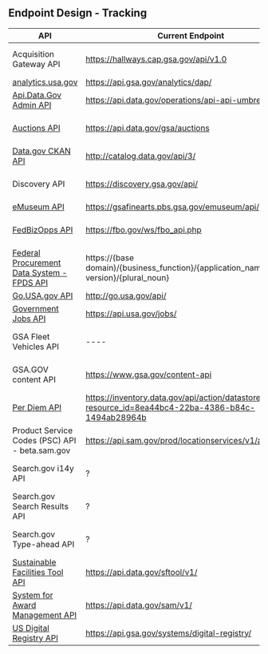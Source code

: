 
## Endpoint Design - Tracking 


| API  |  Current Endpoint |  Proposed Endpoint | 
|---|---|---|
| Acquisition Gateway API | https://hallways.cap.gsa.gov/api/v1.0 | https://(base domain)/{business_function}/{application_name}/{major version}/{plural_noun} |
| [analytics.usa.gov](https://analytics.usa.gov/developer) | https://api.gsa.gov/analytics/dap/ | https://api.gsa.gov/analytics/dotgov/ |
| [Api.Data.Gov Admin API](http://api.data.gov/developer/) | https://api.data.gov/operations/api-api-umbrella/ | https://api.gsa.gov/technology/api-data-gov/v1/ ? |
| [Auctions API](http://gsa.github.io/auctions_api/) | https://api.data.gov/gsa/auctions |  https://(base domain)/{business_function}/{application_name}/{major version}/{plural_noun} |
| [Data.gov CKAN API](http://www.data.gov/developers/apis) | http://catalog.data.gov/api/3/ | http://api.gsa.gov/technology/datagov/v3/ ? |
| Discovery API | https://discovery.gsa.gov/api/ |  https://(base domain)/{business_function}/{application_name}/{major version}/{plural_noun} | 
| [eMuseum API](http://gsa.github.io/eMuseum-API/) | https://gsafinearts.pbs.gsa.gov/emuseum/api/ |  https://api.gsa.gov/systems/emuseum/ ? |
| [FedBizOpps API](https://www.fbo.gov/?s=generalinfo&mode=list&tab=list&tabmode=list&static=documentation) | https://fbo.gov/ws/fbo_api.php |  (base domain)/{business_function}/{application_name}/{major version}/{plural_noun} |
| [Federal Procurement Data System - FPDS API](https://www.fpds.gov/downloads/FPDS-Specifications-WebServices_Integration_Specifications_V1.4.doc) |  https://(base domain)/{business_function}/{application_name}/{major version}/{plural_noun} |
| [Go.USA.gov API](https://go.usa.gov/api) | http://go.usa.gov/api/ |  http://api.usa.gov/go/ ? |
| [Government Jobs API](http://search.digitalgov.gov/developer/jobs.html) |  https://api.usa.gov/jobs/ | Done |
| GSA Fleet Vehicles API | ---- | https://(base domain)/{business_function}/{application_name}/{major version}/{plural_noun} |
| GSA.GOV content API | https://www.gsa.gov/content-api |  https://(base domain)/{business_function}/{application_name}/{major version}/{plural_noun} |
| [Per Diem API](http://gsa.gov/portal/content/162379) | https://inventory.data.gov/api/action/datastore_search?resource_id=8ea44bc4-22ba-4386-b84c-1494ab28964b | |
| Product Service Codes (PSC) API - beta.sam.gov | https://api.sam.gov/prod/locationservices/v1/api | ------ |
| Search.gov i14y API | ? |  https://(base domain)/{business_function}/{application_name}/{major version}/{plural_noun} |
| Search.gov Search Results API | ? |  https://(base domain)/{business_function}/{application_name}/{major version}/{plural_noun} |
| Search.gov Type-ahead API | ? | https://(base domain)/{business_function}/{application_name}/{major version}/{plural_noun} |
| [Sustainable Facilities Tool API](https://sftool.gov/developers) | https://api.data.gov/sftool/v1/ | https://api.gsa.gov/sustainability/sftool/v1/ ? |
| [System for Award Management API](http://gsa.github.io/sam_api/sam/) | https://api.data.gov/sam/v1/ | https://api.gsa.gov/acquisitions/sam/v1/ |
| [US Digital Registry API](https://usdigitalregistry.digitalgov.gov/) | https://api.gsa.gov/systems/digital-registry/ | https://api.gsa.gov/systems/digital-registry/ |
